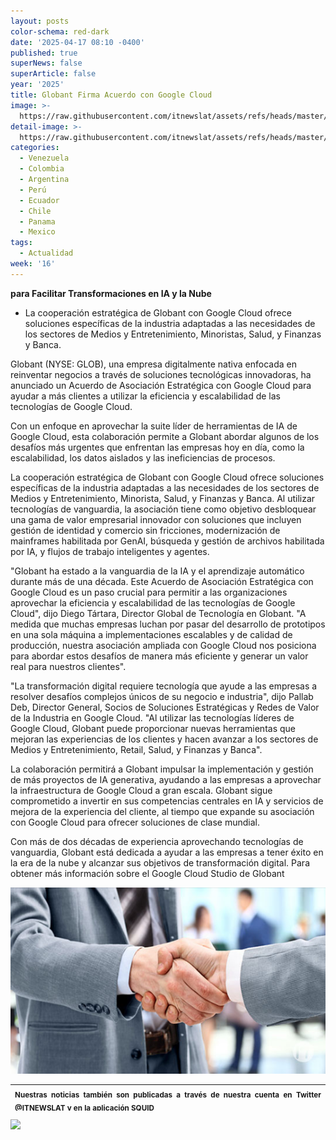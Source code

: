 ```yaml
---
layout: posts
color-schema: red-dark
date: '2025-04-17 08:10 -0400'
published: true
superNews: false
superArticle: false
year: '2025'
title: Globant Firma Acuerdo con Google Cloud
image: >-
  https://raw.githubusercontent.com/itnewslat/assets/refs/heads/master/img/540x320/CheckHand-p.jpg
detail-image: >-
  https://raw.githubusercontent.com/itnewslat/assets/refs/heads/master/img/1024x680/CheckHand-g.jpg
categories:
  - Venezuela
  - Colombia
  - Argentina
  - Perú
  - Ecuador
  - Chile
  - Panama
  - Mexico
tags:
  - Actualidad
week: '16'
---
```

**para Facilitar Transformaciones en IA y la Nube**

- La cooperación estratégica de Globant con Google Cloud ofrece soluciones específicas de la industria adaptadas a las necesidades de los sectores de Medios y Entretenimiento, Minoristas, Salud, y Finanzas y Banca.
 
Globant (NYSE: GLOB), una empresa digitalmente nativa enfocada en reinventar negocios a través de soluciones tecnológicas innovadoras, ha anunciado un Acuerdo de Asociación Estratégica con Google Cloud para ayudar a más clientes a utilizar la eficiencia y escalabilidad de las tecnologías de Google Cloud.
 
Con un enfoque en aprovechar la suite líder de herramientas de IA de Google Cloud, esta colaboración permite a Globant abordar algunos de los desafíos más urgentes que enfrentan las empresas hoy en día, como la escalabilidad, los datos aislados y las ineficiencias de procesos.
 
La cooperación estratégica de Globant con Google Cloud ofrece soluciones específicas de la industria adaptadas a las necesidades de los sectores de Medios y Entretenimiento, Minorista, Salud, y Finanzas y Banca. Al utilizar tecnologías de vanguardia, la asociación tiene como objetivo desbloquear una gama de valor empresarial innovador con soluciones que incluyen gestión de identidad y comercio sin fricciones, modernización de mainframes habilitada por GenAI, búsqueda y gestión de archivos habilitada por IA, y flujos de trabajo inteligentes y agentes.
 
"Globant ha estado a la vanguardia de la IA y el aprendizaje automático durante más de una década. Este Acuerdo de Asociación Estratégica con Google Cloud es un paso crucial para permitir a las organizaciones aprovechar la eficiencia y escalabilidad de las tecnologías de Google Cloud", dijo Diego Tártara, Director Global de Tecnología en Globant. "A medida que muchas empresas luchan por pasar del desarrollo de prototipos en una sola máquina a implementaciones escalables y de calidad de producción, nuestra asociación ampliada con Google Cloud nos posiciona para abordar estos desafíos de manera más eficiente y generar un valor real para nuestros clientes".
 
"La transformación digital requiere tecnología que ayude a las empresas a resolver desafíos complejos únicos de su negocio e industria", dijo Pallab Deb, Director General, Socios de Soluciones Estratégicas y Redes de Valor de la Industria en Google Cloud. "Al utilizar las tecnologías líderes de Google Cloud, Globant puede proporcionar nuevas herramientas que mejoran las experiencias de los clientes y hacen avanzar a los sectores de Medios y Entretenimiento, Retail, Salud, y Finanzas y Banca".
 
La colaboración permitirá a Globant impulsar la implementación y gestión de más proyectos de IA generativa, ayudando a las empresas a aprovechar la infraestructura de Google Cloud a gran escala. Globant sigue comprometido a invertir en sus competencias centrales en IA y servicios de mejora de la experiencia del cliente, al tiempo que expande su asociación con Google Cloud para ofrecer soluciones de clase mundial.
 
Con más de dos décadas de experiencia aprovechando tecnologías de vanguardia, Globant está dedicada a ayudar a las empresas a tener éxito en la era de la nube y alcanzar sus objetivos de transformación digital. Para obtener más información sobre el Google Cloud Studio de Globant

![](https://raw.githubusercontent.com/itnewslat/assets/refs/heads/master/img/540x320/CheckHand-p.jpg)

<table style="height: 42px;" width="569">
<tbody>
<tr>
<td style="text-align: justify;"><sub><strong>Nuestras noticias también son publicadas a través de nuestra cuenta en Twitter <a href="https://twitter.com/itnewslat?lang=es">@ITNEWSLAT</a> y en la aplicación <a href="https://squidapp.co/en/">SQUID</a></strong></sub></td>
</tr>
</tbody>
</table>

<img src="https://tracker.metricool.com/c3po.jpg?hash=56f88a41e39ab42c063cc51676587a04"/>